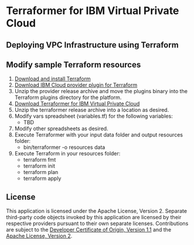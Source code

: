 # Terraformer for IBM Virtual Private Cloud

## Deploying VPC Infrastructure using Terraform

## Modify sample Terraform resources

1. [Download and install Terraform](https://learn.hashicorp.com/tutorials/terraform/install-cli)
2. [Download IBM Cloud provider plugin for Terraform](https://github.com/IBM-Cloud/terraform-provider-ibm/releases)
3. Unzip the provider release archive and move the plugins binary into the Terraform plugins directory for the platform.
4. [Download Terraformer for IBM Virtual Private Cloud](/releases/releases.md)
5. Unzip the terraformer release archive into a location as desired.
6. Modify vars spreadsheet (variables.tf) for the following variables:
    - TBD
7. Modify other spreadsheets as desired.
8. Execute Terraformer with your input data folder and output resources folder:  
    - bin/terraformer -o resources data
9. Execute Terraform in your resources folder:
    - terraform fmt
    - terraform init
    - terraform plan
    - terraform apply

## License

This application is licensed under the Apache License, Version 2.  Separate third-party code objects invoked by this application are licensed by their respective providers pursuant to their own separate licenses.  Contributions are subject to the [Developer Certificate of Origin, Version 1.1](https://developercertificate.org/) and the [Apache License, Version 2](https://www.apache.org/licenses/LICENSE-2.0.txt).
